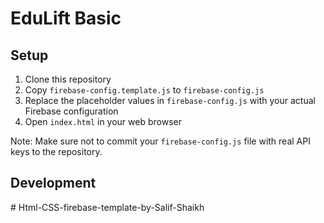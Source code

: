 # EduLift Basic

## Setup

1. Clone this repository
2. Copy `firebase-config.template.js` to `firebase-config.js`
3. Replace the placeholder values in `firebase-config.js` with your actual Firebase configuration
4. Open `index.html` in your web browser

Note: Make sure not to commit your `firebase-config.js` file with real API keys to the repository.

## Development

#   H t m l - C S S - f i r e b a s e - t e m p l a t e - b y - S a l i f - S h a i k h  
 